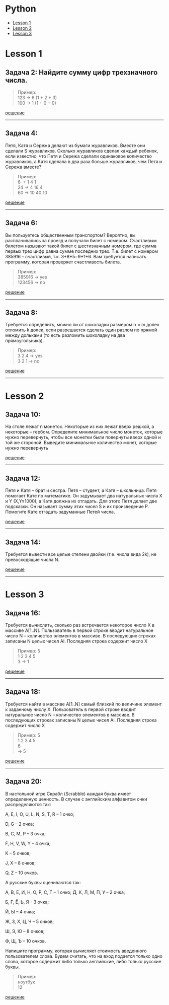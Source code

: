 # Python

- [Lesson 1](#lesson-1)
- [Lesson 2](#lesson-2)
- [Lesson 3](#lesson-3)
# Lesson 1

## Задача 2: Найдите сумму цифр трехзначного числа.


> Пример:   
123 -> 6 (1 + 2 + 3)   
100 -> 1 (1 + 0 + 0)

[решение](https://github.com/TatyanaProtas/Python/blob/main/Lesson%201/Задача%202/задача2.py)
___

## Задача 4:
 Петя, Катя и Сережа делают из бумаги журавликов. Вместе они сделали S журавликов. Сколько журавликов сделал каждый ребенок, если известно, что Петя и Сережа сделали одинаковое количество журавликов, а Катя сделала в два раза больше журавликов, чем Петя и Сережа вместе?

>Пример:   
6 -> 1  4  1   
24 -> 4  16  4    
60 -> 10  40  10  

[решение](https://github.com/TatyanaProtas/Python/blob/main/Lesson%201/Задача%204/задача4.py)
_____
## Задача 6: 

Вы пользуетесь общественным транспортом? Вероятно, вы расплачивались за проезд и получали билет с номером. Счастливым билетом называют такой билет с шестизначным номером, где сумма первых трех цифр равна сумме последних трех. Т.е. билет с номером 385916 – счастливый, т.к. 3+8+5=9+1+6. Вам требуется написать программу, которая проверяет счастливость билета.

>Пример:   
385916 -> yes    
123456 -> no

[решение](https://github.com/TatyanaProtas/Python/commit/080fb1a3e390c8710e81aeef35d06e23f727ac35)

____
## Задача 8:
 Требуется определить, можно ли от шоколадки размером n × m долек отломить k долек, если разрешается сделать один разлом по прямой между дольками (то есть разломить шоколадку на два прямоугольника).

>Пример:   
3 2 4 -> yes   
3 2 1 -> no

[решение](https://github.com/TatyanaProtas/Python/blob/main/Lesson%201/Задача%208/задача8.py)
___

# Lesson 2

## Задача 10: 
На столе лежат n монеток. Некоторые из них лежат вверх решкой, а некоторые – гербом. Определите минимальное число монеток, которые нужно перевернуть, чтобы все монетки были повернуты вверх одной и той же стороной. Выведите минимальное количество монет, которые нужно перевернуть


[решение](https://github.com/TatyanaProtas/Python/blob/main/Lesson%202/Задача%2010/задача10.py)
_____
## Задача 12:
 Петя и Катя – брат и сестра. Петя – студент, а Катя – школьница. Петя помогает Кате по математике. Он задумывает два натуральных числа X и Y (X,Y≤1000), а Катя должна их отгадать. Для этого Петя делает две подсказки. Он называет сумму этих чисел S и их произведение P. Помогите Кате отгадать задуманные Петей числа.


[решение](https://github.com/TatyanaProtas/Python/blob/main/Lesson%202/Задача%2012/задача12.py)

___
## Задача 14:
 Требуется вывести все целые степени двойки (т.е. числа вида 2k), не превосходящие числа N.

 [решение](https://github.com/TatyanaProtas/Python/blob/main/Lesson%202/Задача%2014/задача14.py)
 ____

 # Lesson 3
 ## Задача 16: 

 Требуется вычислить, сколько раз встречается некоторое число X в массиве A[1..N]. Пользователь в первой строке вводит натуральное число N – количество элементов в массиве. В последующих  строках записаны N целых чисел Ai. Последняя строка содержит число X

>Пример:
5  
    1 2 3 4 5  
    3 
    -> 1 

[решение](https://github.com/TatyanaProtas/Python/blob/main/Lesson%203/Задача%2016/задача16.py)
________________

## Задача 18:
 Требуется найти в массиве A[1..N] самый близкий по величине элемент к заданному числу X. Пользователь в первой строке вводит натуральное число N – количество элементов в массиве. В последующих  строках записаны N целых чисел Ai. Последняя строка содержит число X

>Пример:
5  
    1 2 3 4 5  
    6  
    -> 5  

[решение](https://github.com/TatyanaProtas/Python/blob/main/Lesson%203/Задача%2018/задача18.py)
______________________________

## Задача 20: 

В настольной игре Скрабл (Scrabble) каждая буква имеет определенную ценность. В случае с английским алфавитом очки распределяются так:

A, E, I, O, U, L, N, S, T, R – 1 очко;

D, G – 2 очка;

B, C, M, P – 3 очка;

F, H, V, W, Y – 4 очка;

K – 5 очков;

J, X – 8 очков;

Q, Z – 10 очков.

А русские буквы оцениваются так:

А, В, Е, И, Н, О, Р, С, Т – 1 очко;
Д, К, Л, М, П, У – 2 очка;

Б, Г, Ё, Ь, Я – 3 очка;

Й, Ы – 4 очка;

Ж, З, Х, Ц, Ч – 5 очков;

Ш, Э, Ю – 8 очков;

Ф, Щ, Ъ – 10 очков.

Напишите программу, которая вычисляет стоимость введенного пользователем слова. Будем считать, что на вход подается только одно слово, которое содержит либо только английские, либо только русские буквы.

>Пример:    
ноутбук   
   12 

   [решение](https://github.com/TatyanaProtas/Python/blob/main/Lesson%203/Задача%2020/задача20.py)